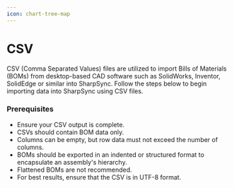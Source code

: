 ```yaml
---
icon: chart-tree-map
---
```


# CSV

CSV (Comma Separated Values) files are utilized to import Bills of Materials (BOMs) from desktop-based CAD software such as SolidWorks, Inventor, SolidEdge or similar into SharpSync. Follow the steps below to begin importing data into SharpSync using CSV files.

### Prerequisites

* Ensure your CSV output is complete.
* CSVs should contain BOM data only.
* Columns can be empty, but row data must not exceed the number of columns.
* BOMs should be exported in an indented or structured format to encapsulate an assembly's hierarchy.
* Flattened BOMs are not recommended.
* For best results, ensure that the CSV is in UTF-8 format.
